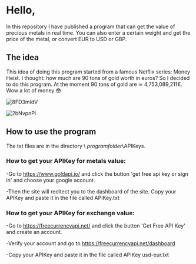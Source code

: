 # Hello,
In this repository I have published a program that can get the value of precious metals in real time. You can also enter a certain weight and get the price of the metal, or convert EUR to USD or GBP.

## The idea
This idea of doing this program started from a famous Netflix series: Money Heist. I thought: how much are 90 tons of gold worth in euros? So I decided to do this program. At the moment 90 tons of gold are ≃ 4,753,089,211€. Wow a lot of money :flushed:

![8FD3mIdV](https://user-images.githubusercontent.com/80823900/154368017-80331084-9e58-4201-a674-322dd4964b6c.png)


![2bNvpnPi](https://user-images.githubusercontent.com/80823900/154368027-0fcd5940-0814-48d0-bab2-a2fba80fd6fc.png)

## How to use the program
The txt files are in the directory \ *programfolder*\APIKeys.
### How to get your APIKey for metals value:
-Go to https://www.goldapi.io/ and click the button 'get free api key or sign in' and choose your google account.

-Then the site will reditect you to the dashboard of the site. Copy your APIKey and paste it in the file called APIKey.txt
### How to get your APIKey for exchange value:
-Go to https://freecurrencyapi.net/ and click the button 'Get Free API Key' and create an account. 

-Verify your account and go to https://freecurrencyapi.net/dashboard

-Copy your APIKey and paste it in the file called APIKey usd-eur.txt